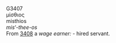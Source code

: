 <body>
  <p>G3407<br>  μίσθιος  <br> misthios  <br><i>mis‘-thee-os </i><br>From <a href="g3408.htm">3408</a>  a <i>wage</i> <i>earner:</i> - hired servant.<br></p>
 </body>